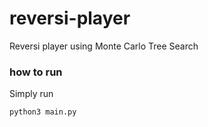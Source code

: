 # reversi-player
Reversi player using Monte Carlo Tree Search

### how to run
Simply run
```
python3 main.py
```


